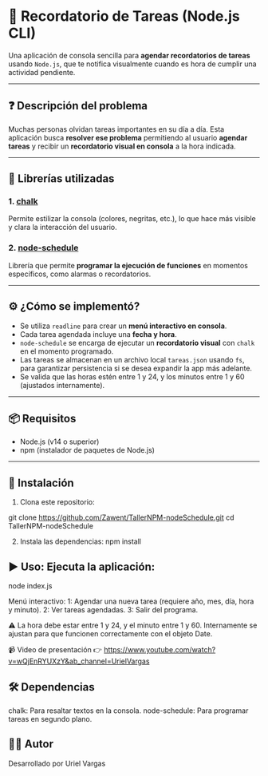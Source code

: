 # 📅 Recordatorio de Tareas (Node.js CLI)

Una aplicación de consola sencilla para **agendar recordatorios de tareas** usando `Node.js`, que te notifica visualmente cuando es hora de cumplir una actividad pendiente.

---

## ❓ Descripción del problema

Muchas personas olvidan tareas importantes en su día a día. Esta aplicación busca **resolver ese problema** permitiendo al usuario **agendar tareas** y recibir un **recordatorio visual en consola** a la hora indicada.

---

## 🧰 Librerías utilizadas
### 1. [chalk](https://www.npmjs.com/package/chalk)
Permite estilizar la consola (colores, negritas, etc.), lo que hace más visible y clara la interacción del usuario.
### 2. [node-schedule](https://www.npmjs.com/package/node-schedule)
Librería que permite **programar la ejecución de funciones** en momentos específicos, como alarmas o recordatorios.

---

## ⚙️ ¿Cómo se implementó?

- Se utiliza `readline` para crear un **menú interactivo en consola**.
- Cada tarea agendada incluye una **fecha y hora**.
- `node-schedule` se encarga de ejecutar un **recordatorio visual** con `chalk` en el momento programado.
- Las tareas se almacenan en un archivo local `tareas.json` usando `fs`, para garantizar persistencia si se desea expandir la app más adelante.
- Se valida que las horas estén entre 1 y 24, y los minutos entre 1 y 60 (ajustados internamente).

---

## 📦 Requisitos

- Node.js (v14 o superior)
- npm (instalador de paquetes de Node.js)

---

## 🔧 Instalación

1. Clona este repositorio:

git clone https://github.com/Zawent/TallerNPM-nodeSchedule.git
cd TallerNPM-nodeSchedule

2. Instala las dependencias:
npm install

## ▶️ Uso: Ejecuta la aplicación:

node index.js

Menú interactivo:
1: Agendar una nueva tarea (requiere año, mes, día, hora y minuto).
2: Ver tareas agendadas.
3: Salir del programa.

⚠️ La hora debe estar entre 1 y 24, y el minuto entre 1 y 60. Internamente se ajustan para que funcionen correctamente con el objeto Date.

📹 Video de presentación
👉 https://www.youtube.com/watch?v=wQjEnRYUXzY&ab_channel=UrielVargas



## 🛠 Dependencias
chalk: Para resaltar textos en la consola.
node-schedule: Para programar tareas en segundo plano.


## 👨‍💻 Autor
Desarrollado por Uriel Vargas

